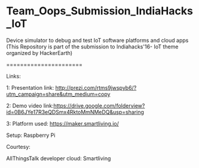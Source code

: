 # Team_Oops_Submission_IndiaHacks_IoT  

Device simulator to debug and test  IoT software platforms and cloud apps  
(This Repository is part of the submission to Indiahacks'16- IoT theme organized by HackerEarth)  

======================  


Links:  

1: Presentation link: http://prezi.com/rtms9jwspyb6/?utm_campaign=share&utm_medium=copy  

2: Demo video link:https://drive.google.com/folderview?id=0B6JYe17R3eQDSmx4RktoMmNMeDQ&usp=sharing    

3: Platform used: https://maker.smartliving.io/  
  
  

Setup: Raspberry Pi  
  
    
	

Courtesy:  

AllThingsTalk developer cloud: Smartliving   
 
